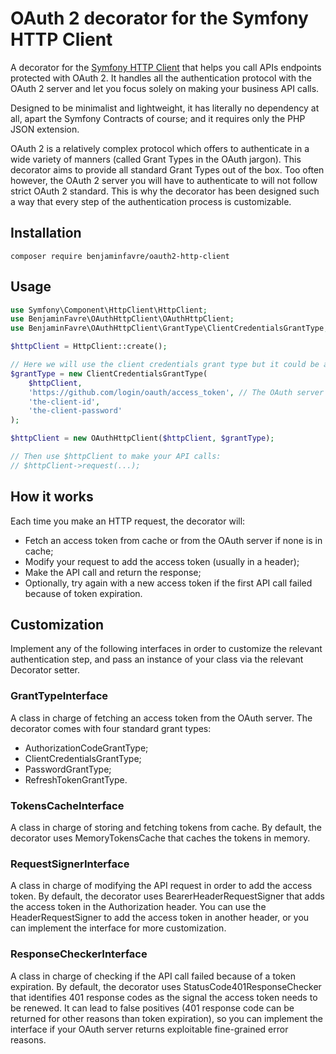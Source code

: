 # OAuth 2 decorator for the Symfony HTTP Client

A decorator for the [Symfony HTTP Client](https://symfony.com/doc/current/http_client.html) that helps you call APIs endpoints protected with OAuth 2.
It handles all the authentication protocol with the OAuth 2 server and let you focus solely on making your business API calls.

Designed to be minimalist and lightweight, it has literally no dependency at all, apart the Symfony Contracts of course; and it requires only the PHP JSON extension.

OAuth 2 is a relatively complex protocol which offers to authenticate in a wide variety of manners (called Grant Types in the OAuth jargon).
This decorator aims to provide all standard Grant Types out of the box. Too often however, the OAuth 2 server you will have to authenticate to will not follow strict OAuth 2 standard.
This is why the decorator has been designed such a way that every step of the authentication process is customizable.

## Installation

    composer require benjaminfavre/oauth2-http-client

## Usage

```php
use Symfony\Component\HttpClient\HttpClient;
use BenjaminFavre\OAuthHttpClient\OAuthHttpClient;
use BenjaminFavre\OAuthHttpClient\GrantType\ClientCredentialsGrantType;

$httpClient = HttpClient::create(); 

// Here we will use the client credentials grant type but it could be any other grant type
$grantType = new ClientCredentialsGrantType(
    $httpClient,
    'https://github.com/login/oauth/access_token', // The OAuth server token URL
    'the-client-id',
    'the-client-password'
);

$httpClient = new OAuthHttpClient($httpClient, $grantType);

// Then use $httpClient to make your API calls:
// $httpClient->request(...);
```

## How it works

Each time you make an HTTP request, the decorator will:
- Fetch an access token from cache or from the OAuth server if none is in cache;
- Modify your request to add the access token (usually in a header);
- Make the API call and return the response;
- Optionally, try again with a new access token if the first API call failed because of token expiration.

## Customization

Implement any of the following interfaces in order to customize the relevant authentication step, and pass an instance of your class via the relevant Decorator setter.

### GrantTypeInterface

A class in charge of fetching an access token from the OAuth server.
The decorator comes with four standard grant types:
- AuthorizationCodeGrantType;
- ClientCredentialsGrantType;
- PasswordGrantType;
- RefreshTokenGrantType.

### TokensCacheInterface

A class in charge of storing and fetching tokens from cache.
By default, the decorator uses MemoryTokensCache that caches the tokens in memory.

### RequestSignerInterface

A class in charge of modifying the API request in order to add the access token.
By default, the decorator uses BearerHeaderRequestSigner that adds the access token in the Authorization header.
You can use the HeaderRequestSigner to add the access token in another header, or you can implement the interface for more customization.

### ResponseCheckerInterface

A class in charge of checking if the API call failed because of a token expiration.
By default, the decorator uses StatusCode401ResponseChecker that identifies 401 response codes as the signal the access token needs to be renewed.
It can lead to false positives (401 response code can be returned for other reasons than token expiration), so you can implement the interface if your OAuth server returns exploitable fine-grained error reasons.